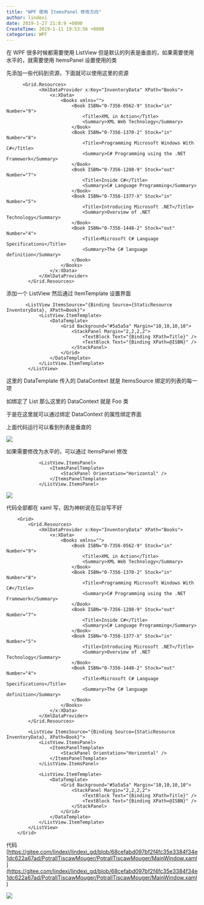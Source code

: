 ```yaml
---
title: "WPF 使用 ItemsPanel 修改方向"
author: lindexi
date: 2019-1-27 21:8:9 +0800
CreateTime: 2019-1-11 19:53:56 +0800
categories: WPF
---
```


在 WPF 很多时候都需要使用 ListView 但是默认的列表是垂直的，如果需要使用水平的，就需要使用 ItemsPanel 设置使用的类

<!--more-->


<!-- csdn -->

先添加一些代码到资源，下面就可以使用这里的资源

```
      <Grid.Resources>
            <XmlDataProvider x:Key="InventoryData" XPath="Books">
                <x:XData>
                    <Books xmlns="">
                        <Book ISBN="0-7356-0562-9" Stock="in" Number="9">
                            <Title>XML in Action</Title>
                            <Summary>XML Web Technology</Summary>
                        </Book>
                        <Book ISBN="0-7356-1370-2" Stock="in" Number="8">
                            <Title>Programming Microsoft Windows With C#</Title>
                            <Summary>C# Programming using the .NET Framework</Summary>
                        </Book>
                        <Book ISBN="0-7356-1288-9" Stock="out" Number="7">
                            <Title>Inside C#</Title>
                            <Summary>C# Language Programming</Summary>
                        </Book>
                        <Book ISBN="0-7356-1377-X" Stock="in" Number="5">
                            <Title>Introducing Microsoft .NET</Title>
                            <Summary>Overview of .NET Technology</Summary>
                        </Book>
                        <Book ISBN="0-7356-1448-2" Stock="out" Number="4">
                            <Title>Microsoft C# Language Specifications</Title>
                            <Summary>The C# language definition</Summary>
                        </Book>
                    </Books>
                </x:XData>
            </XmlDataProvider>
        </Grid.Resources>
```

添加一个 ListView 然后通过 ItemTemplate 设置界面

```
       <ListView ItemsSource="{Binding Source={StaticResource InventoryData}, XPath=Book}">
            <ListView.ItemTemplate>
                <DataTemplate>
                    <Grid Background="#5a5a5a" Margin="10,10,10,10">
                        <StackPanel Margin="2,2,2,2">
                            <TextBlock Text="{Binding XPath=Title}" />
                            <TextBlock Text="{Binding XPath=@ISBN}" />
                        </StackPanel>
                    </Grid>
                </DataTemplate>
            </ListView.ItemTemplate>
        </ListView>
```

这里的 DataTemplate 传入的 DataContext 就是 ItemsSource 绑定的列表的每一项

如绑定了 List<Foo> 那么这里的 DataContext 就是 Foo 类

于是在这里就可以通过绑定 DataContext 的属性绑定界面

上面代码运行可以看到列表是垂直的

<!-- ![](image/WPF 使用 ItemsPanel 修改方向/WPF 使用 ItemsPanel 修改方向0.png) -->

![](http://image.acmx.xyz/lindexi%2F2019111195855155)

如果需要修改为水平的，可以通过 ItemsPanel 修改

```
            <ListView.ItemsPanel>
                <ItemsPanelTemplate>
                    <StackPanel Orientation="Horizontal" />
                </ItemsPanelTemplate>
            </ListView.ItemsPanel>
```

<!-- ![](image/WPF 使用 ItemsPanel 修改方向/WPF 使用 ItemsPanel 修改方向1.png) -->

![](http://image.acmx.xyz/lindexi%2F20191112004858)

代码全部都在 xaml 写，因为神树说在后台写不好

```
    <Grid>
        <Grid.Resources>
            <XmlDataProvider x:Key="InventoryData" XPath="Books">
                <x:XData>
                    <Books xmlns="">
                        <Book ISBN="0-7356-0562-9" Stock="in" Number="9">
                            <Title>XML in Action</Title>
                            <Summary>XML Web Technology</Summary>
                        </Book>
                        <Book ISBN="0-7356-1370-2" Stock="in" Number="8">
                            <Title>Programming Microsoft Windows With C#</Title>
                            <Summary>C# Programming using the .NET Framework</Summary>
                        </Book>
                        <Book ISBN="0-7356-1288-9" Stock="out" Number="7">
                            <Title>Inside C#</Title>
                            <Summary>C# Language Programming</Summary>
                        </Book>
                        <Book ISBN="0-7356-1377-X" Stock="in" Number="5">
                            <Title>Introducing Microsoft .NET</Title>
                            <Summary>Overview of .NET Technology</Summary>
                        </Book>
                        <Book ISBN="0-7356-1448-2" Stock="out" Number="4">
                            <Title>Microsoft C# Language Specifications</Title>
                            <Summary>The C# language definition</Summary>
                        </Book>
                    </Books>
                </x:XData>
            </XmlDataProvider>
        </Grid.Resources>

        <ListView ItemsSource="{Binding Source={StaticResource InventoryData}, XPath=Book}">
            <ListView.ItemsPanel>
                <ItemsPanelTemplate>
                    <StackPanel Orientation="Horizontal" />
                </ItemsPanelTemplate>
            </ListView.ItemsPanel>

            <ListView.ItemTemplate>
                <DataTemplate>
                    <Grid Background="#5a5a5a" Margin="10,10,10,10">
                        <StackPanel Margin="2,2,2,2">
                            <TextBlock Text="{Binding XPath=Title}" />
                            <TextBlock Text="{Binding XPath=@ISBN}" />
                        </StackPanel>
                    </Grid>
                </DataTemplate>
            </ListView.ItemTemplate>
        </ListView>
    </Grid>
```

代码 [https://gitee.com/lindexi/lindexi_gd/blob/68cefabd097bf2f4fc35e3384f34e1dc622a67ad/PotrallTiscawMouger/PotrallTiscawMouger/MainWindow.xaml](https://gitee.com/lindexi/lindexi_gd/blob/68cefabd097bf2f4fc35e3384f34e1dc622a67ad/PotrallTiscawMouger/PotrallTiscawMouger/MainWindow.xaml )

![](http://image.acmx.xyz/lindexi%2F20191272185553)


